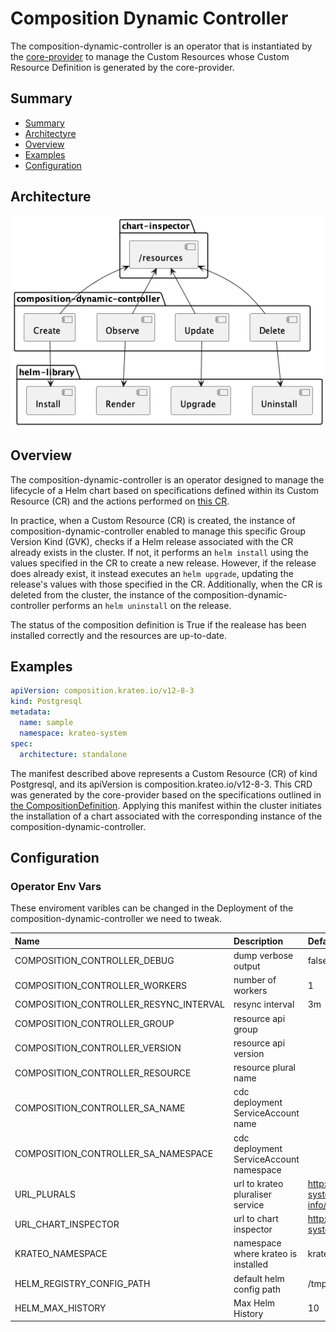 # Composition Dynamic Controller
The composition-dynamic-controller is an operator that is instantiated by the [core-provider](https://github.com/krateoplatformops/core-provider) to manage the Custom Resources whose Custom Resource Definition is generated by the core-provider.

## Summary

- [Summary](#summary)
- [Architectyre](#architecture)
- [Overview](#overview)
- [Examples](#examples)
- [Configuration](#configuration)
  

## Architecture

![composition-dynamic-controller architecture](_diagrams/architecture.png "composition-dynamic-controller Architecture")


## Overview

The composition-dynamic-controller is an operator designed to manage the lifecycle of a Helm chart based on specifications defined within its Custom Resource (CR) and the actions performed on [this CR](https://github.com/krateoplatformops/core-provider/blob/1233e2a80ebaa4ef7816596b27f64d820e9b2f26/testdata/compositiondefinition-postgresql-oci.yaml).

In practice, when a Custom Resource (CR) is created, the instance of composition-dynamic-controller enabled to manage this specific Group Version Kind (GVK), checks if a Helm release associated with the CR already exists in the cluster. If not, it performs an `helm install` using the values specified in the CR to create a new release. However, if the release does already exist, it instead executes an `helm upgrade`, updating the release's values with those specified in the CR. Additionally, when the CR is deleted from the cluster, the instance of the composition-dynamic-controller performs an `helm uninstall` on the release.

The status of the composition definition is True if the realease has been installed correctly and the resources are up-to-date.
## Examples

```yaml
apiVersion: composition.krateo.io/v12-8-3
kind: Postgresql
metadata:
  name: sample
  namespace: krateo-system
spec:
  architecture: standalone
```

The manifest described above represents a Custom Resource (CR) of kind Postgresql, and its apiVersion is composition.krateo.io/v12-8-3. This CRD was generated by the core-provider based on the specifications outlined in [the CompositionDefinition](https://github.com/krateoplatformops/core-provider/blob/1233e2a80ebaa4ef7816596b27f64d820e9b2f26/testdata/compositiondefinition-postgresql-oci.yaml). Applying this manifest within the cluster initiates the installation of a chart associated with the corresponding instance of the composition-dynamic-controller. 

## Configuration

### Operator Env Vars

These enviroment varibles can be changed in the Deployment of the composition-dynamic-controller we need to tweak.

| Name                                   | Description                | Default Value |
|:---------------------------------------|:---------------------------|:--------------|
| COMPOSITION_CONTROLLER_DEBUG           | dump verbose output        | false         |
| COMPOSITION_CONTROLLER_WORKERS         | number of workers          | 1             |
| COMPOSITION_CONTROLLER_RESYNC_INTERVAL | resync interval            | 3m            |
| COMPOSITION_CONTROLLER_GROUP           | resource api group         |               |
| COMPOSITION_CONTROLLER_VERSION         | resource api version       |               |
| COMPOSITION_CONTROLLER_RESOURCE        | resource plural name       |               |
| COMPOSITION_CONTROLLER_SA_NAME         | cdc deployment ServiceAccount name |  |
| COMPOSITION_CONTROLLER_SA_NAMESPACE        | cdc deployment ServiceAccount namespace |  |
| URL_PLURALS                            | url to krateo pluraliser service       |  http://bff.krateo-system.svc.cluster.local:8081/api-info/names             |   
| URL_CHART_INSPECTOR                    | url to chart inspector   |  http://chart-inspector.krateo-system.svc.cluster.local:8081/             |   
| KRATEO_NAMESPACE                       | namespace where krateo is installed       |  krateo-system |
| HELM_REGISTRY_CONFIG_PATH | default helm config path | /tmp |
| HELM_MAX_HISTORY | Max Helm History | 10 |